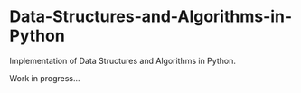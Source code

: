 # Data-Structures-and-Algorithms-in-Python

Implementation of Data Structures and Algorithms in Python.

Work in progress...
